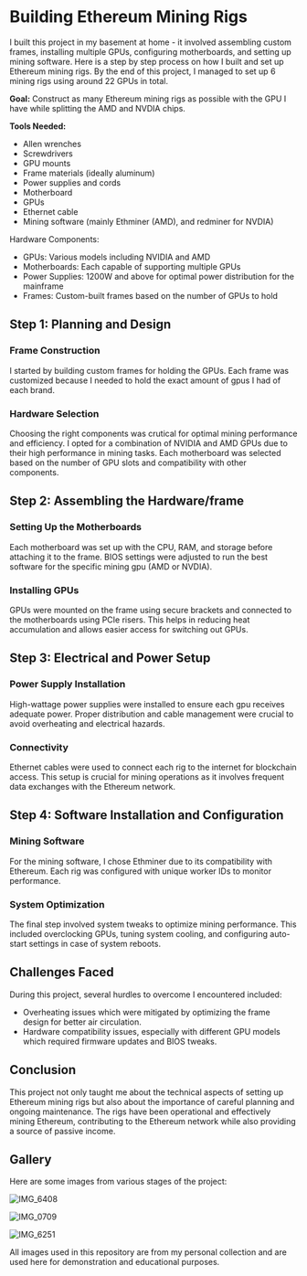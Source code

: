 # Building Ethereum Mining Rigs

I built this project in my basement at home - it involved assembling custom frames, installing multiple GPUs, configuring motherboards, and setting up mining software. Here is a step by step process on how I built and set up Ethereum mining rigs. By the end of this project, I managed to set up 6 mining rigs using around 22 GPUs in total.


**Goal:** Construct as many Ethereum mining rigs as possible with the GPU I have while splitting the AMD and NVDIA chips.

**Tools Needed:**
- Allen wrenches
- Screwdrivers
- GPU mounts
- Frame materials (ideally aluminum)
- Power supplies and cords
- Motherboard
- GPUs
- Ethernet cable
- Mining software (mainly Ethminer (AMD), and redminer for NVDIA)

Hardware Components:
- GPUs: Various models including NVIDIA and AMD
- Motherboards: Each capable of supporting multiple GPUs
- Power Supplies: 1200W and above for optimal power distribution for the mainframe
- Frames: Custom-built frames based on the number of GPUs to hold 

## Step 1: Planning and Design

### Frame Construction
I started by building custom frames for holding the GPUs. Each frame was customized because I needed to hold the exact amount of gpus I had of each brand.

### Hardware Selection
Choosing the right components was crutical for optimal mining performance and efficiency. I opted for a combination of NVIDIA and AMD GPUs due to their high performance in mining tasks. Each motherboard was selected based on the number of GPU slots and compatibility with other components.

## Step 2: Assembling the Hardware/frame

### Setting Up the Motherboards
Each motherboard was set up with the CPU, RAM, and storage before attaching it to the frame. BIOS settings were adjusted to run the best software for the specific mining gpu (AMD or NVDIA).

### Installing GPUs
GPUs were mounted on the frame using secure brackets and connected to the motherboards using PCIe risers. This helps in reducing heat accumulation and allows easier access for switching out GPUs.

## Step 3: Electrical and Power Setup

### Power Supply Installation
High-wattage power supplies were installed to ensure each gpu receives adequate power. Proper distribution and cable management were crucial to avoid overheating and electrical hazards.

### Connectivity
Ethernet cables were used to connect each rig to the internet for blockchain access. This setup is crucial for mining operations as it involves frequent data exchanges with the Ethereum network.

## Step 4: Software Installation and Configuration

### Mining Software
For the mining software, I chose Ethminer due to its compatibility with Ethereum. Each rig was configured with unique worker IDs to monitor performance.

### System Optimization
The final step involved system tweaks to optimize mining performance. This included overclocking GPUs, tuning system cooling, and configuring auto-start settings in case of system reboots.

## Challenges Faced

During this project, several hurdles to overcome I encountered included:
- Overheating issues which were mitigated by optimizing the frame design for better air circulation.
- Hardware compatibility issues, especially with different GPU models which required firmware updates and BIOS tweaks.

## Conclusion

This project not only taught me about the technical aspects of setting up Ethereum mining rigs but also about the importance of careful planning and ongoing maintenance. The rigs have been operational and effectively mining Ethereum, contributing to the Ethereum network while also providing a source of passive income.

## Gallery

Here are some images from various stages of the project:

![IMG_6408](https://github.com/user-attachments/assets/267eeaeb-f734-4b11-ad89-bb6d4295e8e4)

![IMG_0709](https://github.com/user-attachments/assets/921728d7-acc5-45b0-abb5-a259879e62ad)

![IMG_6251](https://github.com/user-attachments/assets/ab7337b8-511d-411b-a732-04928ba5d258)


All images used in this repository are from my personal collection and are used here for demonstration and educational purposes.


